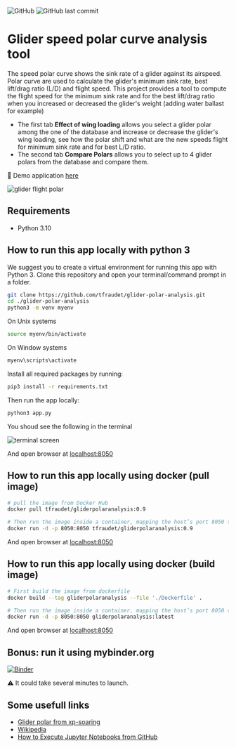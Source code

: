![GitHub](https://img.shields.io/github/license/tfraudet/glider-polar-analysis) ![GitHub last commit](https://img.shields.io/github/last-commit/tfraudet/glider-polar-analysis)

# Glider speed polar curve analysis tool

The speed polar curve shows the sink rate of a glider against its airspeed. Polar curve are used to calculate the glider's minimum sink rate, best lift/drag ratio (L/D) and flight speed. This project provides a tool to compute the flight speed for the minimum sink rate and for the best lift/drag ratio when you increased or decreased the glider's weight (adding water ballast for example)

* The first tab **Effect of wing loading** allows you select a glider polar among the one of the database and increase or decrease the glider's wing loading, see how the polar shift and what are the new speeds flight for minimum sink rate and for best L/D ratio.
* The second tab **Compare Polars** allows you to select up to 4 glider polars from the database and compare them.

:tada: Demo application [here](https://glider-polar-analysis-tool--k433595.bluefield-f14a266b.francecentral.azurecontainerapps.io/)

![glider flight polar][main-screen]

## Requirements

* Python 3.10

## How to run this app locally with python 3

We suggest you to create a virtual environment for running this app with Python 3. Clone this repository and open your terminal/command prompt in a folder.

```bash
git clone https://github.com/tfraudet/glider-polar-analysis.git
cd ./glider-polar-analysis
python3 -m venv myenv
```

On Unix systems

```bash
source myenv/bin/activate
```

On Window systems

```bash
myenv\scripts\activate
```

Install all required packages by running:

```bash
pip3 install -r requirements.txt
```

Then run the app locally:

```bash
python3 app.py
````

You shoud see the following in the terminal

![terminal screen][dashapp-runing-terminal]

And open browser at [localhost:8050](http://127.0.0.1:8050/)

## How to run this app locally using docker (pull image)

```bash
# pull the image from Docker Hub
docker pull tfraudet/gliderpolaranalysis:0.9

# Then run the image inside a container, mapping the host’s port 8050 to the container’s port 8050
docker run -d -p 8050:8050 tfraudet/gliderpolaranalysis:0.9
````

And open browser at [localhost:8050](http://127.0.0.1:8050/)

## How to run this app locally using docker (build image)

```bash
# First build the image from dockerfile
docker build --tag gliderpolaranalysis --file './Dockerfile' .

# Then run the image inside a container, mapping the host’s port 8050 to the container’s port 8050
docker run -d -p 8050:8050 gliderpolaranalysis:latest
````

And open browser at [localhost:8050](http://127.0.0.1:8050/)

## Bonus: run it using mybinder.org

[![Binder](https://mybinder.org/badge_logo.svg)](https://mybinder.org/v2/gh/tfraudet/glider-polar-analysis/HEAD?urlpath=polar-analysis.ipynb)

:warning: It could take several minutes to launch.

## Some usefull links

* [Glider polar from xp-soaring](https://xp-soaring.github.io/dev/polars/polar.html)
* [Wikipedia](https://en.wikipedia.org/wiki/Drag_curve)
* [How to Execute Jupyter Notebooks from GitHub](https://soshnikov.com/education/how-to-execute-notebooks-from-github/)

[main-screen]: ./polars-analysis.png
[dashapp-runing-terminal]: ./dash-app-runing.png
